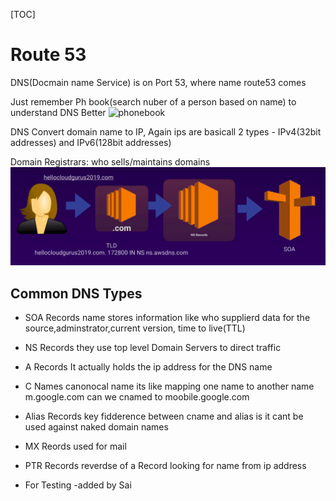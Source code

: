 [TOC]
# Route 53
DNS(Docmain name Service) is on Port 53, where name route53 comes

Just remember Ph book(search nuber of a person based on name) to understand DNS Better
![phonebook](https://www.istockphoto.com/photo/yellow-pages-search-gm157193443-322211)

DNS Convert domain name to IP, 
Again ips are basicall 2 types
    - IPv4(32bit addresses) and IPv6(128bit addresses)

Domain Registrars:
 who sells/maintains domains 
![Policy](../Ref_docs/aws/r53_1.png)

## Common DNS Types
* SOA Records 
    name stores information like who supplierd data for the source,adminstrator,current version, time to live(TTL)  
* NS Records
    they use top level Domain Servers to direct traffic 

* A Records
    It actually holds the ip address for the DNS name
* C Names
    canonocal name its like mapping one name to another name m.google.com can we cnamed to moobile.google.com
* Alias Records
    key fidderence between cname and alias is it cant be used against naked domain names 
* MX Reords
    used for mail
* PTR Records
    reverdse of a Record looking for name from ip address
* For Testing -added by Sai
